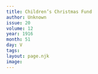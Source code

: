 ```yaml
---
title: Children’s Christmas Fund
author: Unknown
issue: 20
volume: 12
year: 1916
month: 51
day: V
tags:
layout: page.njk
image:
---
```



